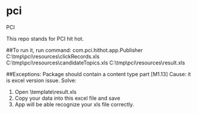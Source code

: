 pci
===

PCI 

This repo stands for PCI hit hot.

##To run it, run command:
com.pci.hithot.app.Publisher C:\\tmp\\pci\\resources\\clickRecords.xls C:\\tmp\\pci\\resources\\candidateTopics.xls C:\\tmp\\pci\\resources\\result.xls

##Exceptions:
Package should contain a content type part [M1.13]
Cause: it is excel version issue.
Solve: 
1. Open \template\result.xls
2. Copy your data into this excel file and save
3. App will be able recognize your xls file correctly.
